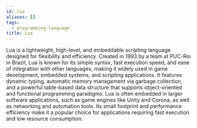 ```yaml
---
id: lua
aliases: []
tags:
  - programming-language
title: Lua
---
```

Lua is a lightweight, high-level, and embeddable scripting language designed for flexibility and efficiency. Created in 1993 by a team at PUC-Rio in Brazil, Lua is known for its simple syntax, fast execution speed, and ease of integration with other languages, making it widely used in game development, embedded systems, and scripting applications. It features dynamic typing, automatic memory management via garbage collection, and a powerful table-based data structure that supports object-oriented and functional programming paradigms. Lua is often embedded in larger software applications, such as game engines like Unity and Corona, as well as networking and automation tools. Its small footprint and performance efficiency make it a popular choice for applications requiring fast execution and low resource consumption.
